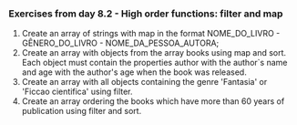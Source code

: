 ### Exercises from day 8.2 - High order functions: filter and map

1. Create an array of strings with map in the format NOME_DO_LIVRO - GÊNERO_DO_LIVRO - NOME_DA_PESSOA_AUTORA;
2. Create an array with objects from the array books using map and sort. Each object must contain the properties author with the author`s name and age with the author's age when the book was released. 
3. Create an array with all objects containing the genre 'Fantasia' or 'Ficcao cientifica' using filter.
4. Create an array ordering the books which have more than 60 years of publication using filter and sort.